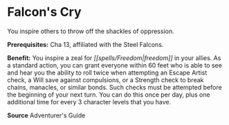 ﻿---
cssclass: [feats]

---
# Falcon's Cry

You inspire others to throw off the shackles of oppression.

**Prerequisites:** Cha 13, affiliated with the Steel Falcons.

**Benefit:** You inspire a zeal for _[[spells/Freedom|freedom]]_ in your allies. As a standard action, you can grant everyone within 60 feet who is able to see and hear you the ability to roll twice when attempting an Escape Artist check, a Will save against compulsions, or a Strength check to break chains, manacles, or similar bonds. Such checks must be attempted before the beginning of your next turn. You can do this once per day, plus one additional time for every 3 character levels that you have.

**Source** Adventurer's Guide